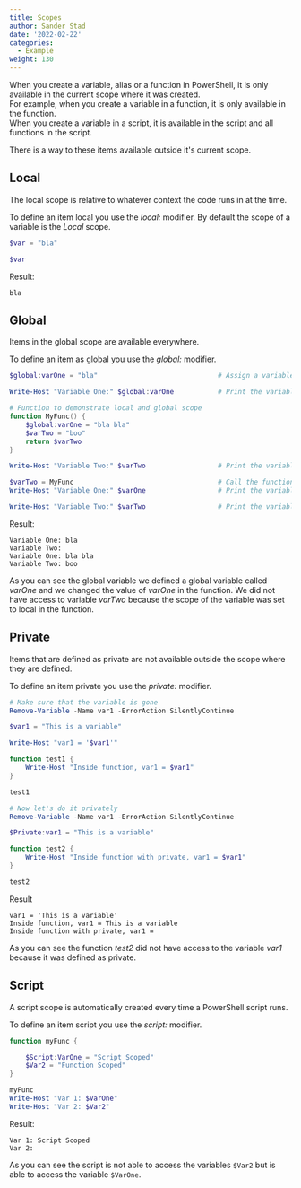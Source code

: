 ```yaml
---
title: Scopes
author: Sander Stad
date: '2022-02-22'
categories:
  - Example
weight: 130
---
```


When you create a variable, alias or a function in PowerShell, it is only available in the current scope where it was created.  
For example, when you create a variable in a function, it is only available in the function.  
When you create a variable in a script, it is available in the script and all functions in the script.

There is a way to these items available outside it's current scope.

## Local 

The local scope is relative to whatever context the code runs in at the time.

To define an item local you use the *local:* modifier. By default the scope of a variable is the _Local_ scope.

```powershell
$var = "bla"

$var
```

Result:

```
bla
```

## Global 

Items in the global scope are available everywhere.

To define an item as global you use the *global:* modifier.

```powershell
$global:varOne = "bla"                              # Assign a variable in the global scope

Write-Host "Variable One:" $global:varOne           # Print the variable

# Function to demonstrate local and global scope
function MyFunc() {
    $global:varOne = "bla bla"
    $varTwo = "boo"
    return $varTwo
}

Write-Host "Variable Two:" $varTwo                  # Print the variable

$varTwo = MyFunc                                    # Call the function and change the variable
Write-Host "Variable One:" $varOne                  # Print the variable

Write-Host "Variable Two:" $varTwo                  # Print the variable
```

Result:

```
Variable One: bla
Variable Two:
Variable One: bla bla
Variable Two: boo
```

As you can see the global variable we defined a global variable called *varOne* and we changed the value of *varOne* in the function.
We did not have access to variable *varTwo* because the scope of the variable was set to local in the function.

## Private 

Items that are defined as private are not available outside the scope where they are defined.

To define an item private you use the *private:* modifier.

```powershell
# Make sure that the variable is gone
Remove-Variable -Name var1 -ErrorAction SilentlyContinue

$var1 = "This is a variable"

Write-Host "var1 = '$var1'"

function test1 {
    Write-Host "Inside function, var1 = $var1"
}

test1

# Now let's do it privately
Remove-Variable -Name var1 -ErrorAction SilentlyContinue

$Private:var1 = "This is a variable"

function test2 {
    Write-Host "Inside function with private, var1 = $var1"
}

test2
```

Result

```
var1 = 'This is a variable'
Inside function, var1 = This is a variable
Inside function with private, var1 = 
```

As you can see the function *test2* did not have access to the variable *var1* because it was defined as private.

## Script 

A script scope is automatically created every time a PowerShell script runs.

To define an item script you use the *script:* modifier.

```powershell
function myFunc {

    $Script:VarOne = "Script Scoped"
    $Var2 = "Function Scoped"
}

myFunc
Write-Host "Var 1: $VarOne"
Write-Host "Var 2: $Var2"
```

Result:

```
Var 1: Script Scoped
Var 2: 
```

As you can see the script is not able to access the variables `$Var2` but is able to access the variable `$VarOne`.


